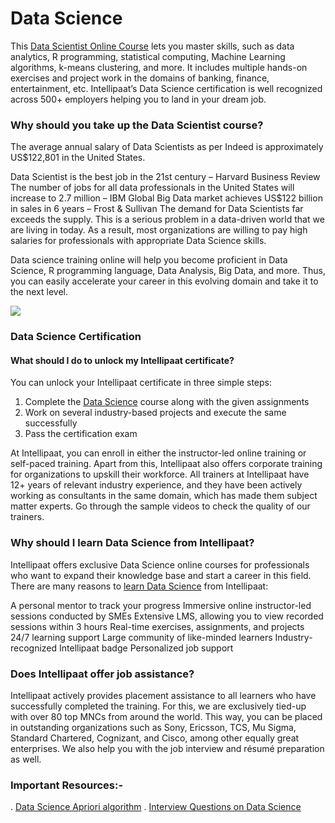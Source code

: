 # Data Science

This [Data Scientist Online Course](https://intellipaat.com/data-scientist-course-training/) lets you master skills, such as data analytics, R programming, statistical computing, Machine Learning algorithms, k-means clustering, and more. It includes multiple hands-on exercises and project work in the domains of banking, finance, entertainment, etc. Intellipaat’s Data Science certification is well recognized across 500+ employers helping you to land in your dream job.

### Why should you take up the Data Scientist course?

The average annual salary of Data Scientists as per Indeed is approximately US$122,801 in the United States.

Data Scientist is the best job in the 21st century – Harvard Business Review
The number of jobs for all data professionals in the United States will increase to 2.7 million – IBM
Global Big Data market achieves US$122 billion in sales in 6 years – Frost & Sullivan
The demand for Data Scientists far exceeds the supply. This is a serious problem in a data-driven world that we are living in today. As a result, most organizations are willing to pay high salaries for professionals with appropriate Data Science skills.

Data science training online will help you become proficient in Data Science, R programming language, Data Analysis, Big Data, and more. Thus, you can easily accelerate your career in this evolving domain and take it to the next level.

<img src="https://intellipaat.com/course-image/2014/11/Advantages-of-Data-Science-Course.png">

### Data Science Certification

#### What should I do to unlock my Intellipaat certificate?
You can unlock your Intellipaat certificate in three simple steps:

1. Complete the [Data Science](https://intellipaat.com/blog/what-is-data-science/) course along with the given assignments
2. Work on several industry-based projects and execute the same successfully
3. Pass the certification exam

At Intellipaat, you can enroll in either the instructor-led online training or self-paced training. Apart from this, Intellipaat also offers corporate training for organizations to upskill their workforce. All trainers at Intellipaat have 12+ years of relevant industry experience, and they have been actively working as consultants in the same domain, which has made them subject matter experts. Go through the sample videos to check the quality of our trainers.

### Why should I learn Data Science from Intellipaat?

Intellipaat offers exclusive Data Science online courses for professionals who want to expand their knowledge base and start a career in this field. There are many reasons to [learn Data Science](https://intellipaat.com/blog/tutorial/data-science-tutorial/) from Intellipaat:

A personal mentor to track your progress
Immersive online instructor-led sessions conducted by SMEs
Extensive LMS, allowing you to view recorded sessions within 3 hours
Real-time exercises, assignments, and projects
24/7 learning support
Large community of like-minded learners
Industry-recognized Intellipaat badge
Personalized job support

### Does Intellipaat offer job assistance?

Intellipaat actively provides placement assistance to all learners who have successfully completed the training. For this, we are exclusively tied-up with over 80 top MNCs from around the world. This way, you can be placed in outstanding organizations such as Sony, Ericsson, TCS, Mu Sigma, Standard Chartered, Cognizant, and Cisco, among other equally great enterprises. We also help you with the job interview and résumé preparation as well.

### Important Resources:-
. [Data Science Apriori algorithm](https://intellipaat.com/blog/data-science-apriori-algorithm/)
. [Interview Questions on Data Science](https://intellipaat.com//blog/interview-question/data-science-interview-questions/)
